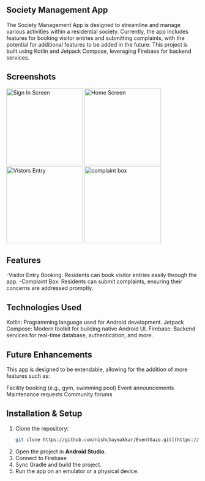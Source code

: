 ## Society Management App
The Society Management App is designed to streamline and manage various activities within a residential society. Currently, the app includes features for booking visitor entries and submitting complaints, with the potential for additional features to be added in the future. This project is built using Kotlin and Jetpack Compose, leveraging Firebase for backend services.
## Screenshots
<img src="https://github.com/user-attachments/assets/8fbe288e-4d2e-4c61-8201-7177d15159b8" alt="Sign In Screen" width="200"/>
<img src="https://github.com/user-attachments/assets/1b379087-e240-4c3d-a669-112a0ead03ff" alt="Home Screen" width="200"/>
<img src="https://github.com/user-attachments/assets/ea98e4e8-94ca-455b-9108-75e60422f1ff" alt="Vistors Entry" width="200"/>
<img src="https://github.com/user-attachments/assets/a1a15abf-ef51-4a07-bcd2-8c5e2e3cb499" alt="complaint box" width = "200"/>


## Features
-Visitor Entry Booking: Residents can book visitor entries easily through the app.
-Complaint Box: Residents can submit complaints, ensuring their concerns are addressed promptly.
## Technologies Used
Kotlin: Programming language used for Android development.
Jetpack Compose: Modern toolkit for building native Android UI.
Firebase: Backend services for real-time database, authentication, and more.


## Future Enhancements
This app is designed to be extendable, allowing for the addition of more features such as:

Facility booking (e.g., gym, swimming pool)
Event announcements
Maintenance requests
Community forums

## Installation & Setup

1. Clone the repository:
   ```bash
   git clone https://github.com/nishchaymakkar/EventGaze.git](https://github.com/nishchaymakkar/Society_Management_App.git
   ```
2. Open the project in **Android Studio**.
3. Connect to Firebase
4. Sync Gradle and build the project.
5. Run the app on an emulator or a physical device.

